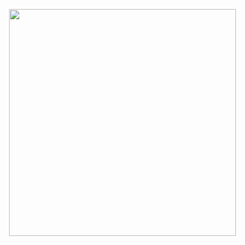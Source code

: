 <p align='center'>
<a target="_blank" rel="noopener noreferrer" href="https://www.youtube.com/watch?v=dQw4w9WgXcQ"><img height="400" src="https://github.com/blinkchan/blinkchan/blob/master/rickroll.gif"></a>
</p>
